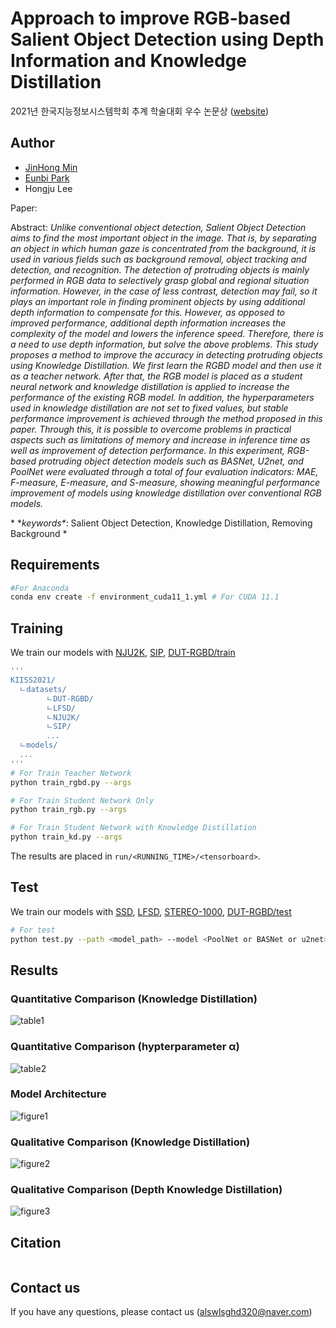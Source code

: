 # Approach to improve RGB-based Salient Object Detection using Depth Information and Knowledge Distillation
2021년 한국지능정보시스템학회 추계 학술대회 우수 논문상 ([website](http://www.kiiss.or.kr/conference/conf/sub05.html))

## Author
* [JinHong Min](https://github.com/alswlsghd320)
* [Eunbi Park](https://github.com/bluvory)
* Hongju Lee

Paper: *<upload later>*<br>

Abstract: *Unlike conventional object detection, Salient Object Detection aims to find the most important object in the image. That is, by separating an object in which human gaze is concentrated from the background, it is used in various fields such as background removal, object tracking and detection, and recognition. The detection of protruding objects is mainly performed in RGB data to selectively grasp global and regional situation information. However, in the case of less contrast, detection may fail, so it plays an important role in finding prominent objects by using additional depth information to compensate for this. However, as opposed to improved performance, additional depth information increases the complexity of the model and lowers the inference speed. Therefore, there is a need to use depth information, but solve the above problems. This study proposes a method to improve the accuracy in detecting protruding objects using Knowledge Distillation. We first learn the RGBD model and then use it as a teacher network. After that, the RGB model is placed as a student neural network and knowledge distillation is applied to increase the performance of the existing RGB model. In addition, the hyperparameters used in knowledge distillation are not set to fixed values, but stable performance improvement is achieved through the method proposed in this paper. Through this, it is possible to overcome problems in practical aspects such as limitations of memory and increase in inference time as well as improvement of detection performance. In this experiment, RGB-based protruding object detection models such as BASNet, U2net, and PoolNet were evaluated through a total of four evaluation indicators: MAE, F-measure, E-measure, and S-measure, showing meaningful performance improvement of models using knowledge distillation over conventional RGB models.*
  
\* \**keywords\**: Salient Object Detection, Knowledge Distillation, Removing Background \*

## Requirements
```.bash
#For Anaconda
conda env create -f environment_cuda11_1.yml # For CUDA 11.1
```

## Training
We train our models with
  [NJU2K](https://paperswithcode.com/dataset/nju2k),
  [SIP](https://paperswithcode.com/dataset/sip),
  [DUT-RGBD/train]()

```.bash
'''
KIISS2021/
  ㄴdatasets/
        ㄴDUT-RGBD/
        ㄴLFSD/
        ㄴNJU2K/
        ㄴSIP/
        ...
  ㄴmodels/
  ...
'''
# For Train Teacher Network
python train_rgbd.py --args

# For Train Student Network Only
python train_rgb.py --args

# For Train Student Network with Knowledge Distillation
python train_kd.py --args
```

The results are placed in `run/<RUNNING_TIME>/<tensorboard>`. 

## Test

We train our models with
  [SSD](),
  [LFSD](https://paperswithcode.com/dataset/lfsd),
  [STEREO-1000](),
  [DUT-RGBD/test]()

```.bash
# For test
python test.py --path <model_path> --model <PoolNet or BASNet or u2net> --dataset <test_dataset> ...
```

## Results
### Quantitative Comparison (Knowledge Distillation)
![table1](https://github.com/alswlsghd320/KIISS2021/blob/main/figure/table1.png)
### Quantitative Comparison (hypterparameter &alpha;)
![table2](https://github.com/alswlsghd320/KIISS2021/blob/main/figure/table2.png)
### Model Architecture
![figure1](https://github.com/alswlsghd320/KIISS2021/blob/main/figure/figure1.png)
### Qualitative Comparison (Knowledge Distillation)
![figure2](https://github.com/alswlsghd320/KIISS2021/blob/main/figure/figure2.png)
### Qualitative Comparison (Depth Knowledge Distillation)
![figure3](https://github.com/alswlsghd320/KIISS2021/blob/main/figure/figure3.png)

## Citation
  <pre><code></code></pre>

## Contact us
If you have any questions, please contact us (alswlsghd320@naver.com)
